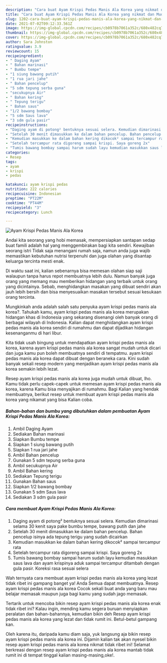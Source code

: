 ```yaml
---
description: "Cara buat Ayam Krispi Pedas Manis Ala Korea yang nikmat dan Mudah Dibuat"
title: "Cara buat Ayam Krispi Pedas Manis Ala Korea yang nikmat dan Mudah Dibuat"
slug: 1202-cara-buat-ayam-krispi-pedas-manis-ala-korea-yang-nikmat-dan-mudah-dibuat
date: 2021-07-02T09:12:33.561Z
image: https://img-global.cpcdn.com/recipes/cb0978b7061a352c/680x482cq70/ayam-krispi-pedas-manis-ala-korea-foto-resep-utama.jpg
thumbnail: https://img-global.cpcdn.com/recipes/cb0978b7061a352c/680x482cq70/ayam-krispi-pedas-manis-ala-korea-foto-resep-utama.jpg
cover: https://img-global.cpcdn.com/recipes/cb0978b7061a352c/680x482cq70/ayam-krispi-pedas-manis-ala-korea-foto-resep-utama.jpg
author: Sara Johnston
ratingvalue: 3.9
reviewcount: 15
recipeingredient:
- " Daging Ayam"
- " Bahan marinasi"
- " Bumbu tempe"
- "1 siung bawang putih"
- "1 rua jari jahe"
- " Bahan pencelup"
- "5 sdm tepung serba guna"
- "secukupnya Air"
- " Bahan kering"
- " Tepung terigu"
- " Bahan saus"
- "1/2 bawang bombay"
- "5 sdm Saus lava"
- "3 sdm gula pasir"
recipeinstructions:
- "Daging ayam di potong² bentuknya sesuai selera. Kemudian dimarinasi selama 30 kenit saya pake bumbu tempe, bawang putih dan jahe"
- "Setelah 30 menit dimasukkan ke dalam bahan pencelup. Bahan pencelup isinya ada tepung terigu yang sudah dicairkan"
- "Kemudian masukkan ke dalam bahan kering dikocok² sampai tercampur rata"
- "Setelah tercampur rata digoreng sampai krispi. Saya goreng 2x"
- "Tumis bawang bombay sampai harum sudah layu kemudian masukkan saus lava dan ayam krispinya aduk sampai tercampur ditambah dengan gula pasir. Koreksi rasa sesuai selera"
categories:
- Resep
tags:
- ayam
- krispi
- pedas

katakunci: ayam krispi pedas 
nutrition: 222 calories
recipecuisine: Indonesian
preptime: "PT22M"
cooktime: "PT44M"
recipeyield: "3"
recipecategory: Lunch

---
```



![Ayam Krispi Pedas Manis Ala Korea](https://img-global.cpcdn.com/recipes/cb0978b7061a352c/680x482cq70/ayam-krispi-pedas-manis-ala-korea-foto-resep-utama.jpg)

Andai kita seorang yang hobi memasak, mempersiapkan santapan sedap buat famili adalah hal yang menggembirakan bagi kita sendiri. Kewajiban seorang istri Tidak saja menangani rumah saja, namun anda juga wajib memastikan kebutuhan nutrisi terpenuhi dan juga olahan yang disantap keluarga tercinta mesti enak.

Di waktu  saat ini, kalian sebenarnya bisa memesan olahan siap saji walaupun tanpa harus repot membuatnya lebih dulu. Namun banyak juga orang yang memang mau memberikan hidangan yang terbaik untuk orang yang dicintainya. Sebab, menghidangkan masakan yang dibuat sendiri akan jauh lebih bersih dan bisa menyesuaikan masakan tersebut sesuai kesukaan orang tercinta. 



Mungkinkah anda adalah salah satu penyuka ayam krispi pedas manis ala korea?. Tahukah kamu, ayam krispi pedas manis ala korea merupakan hidangan khas di Indonesia yang sekarang disenangi oleh banyak orang di berbagai wilayah di Indonesia. Kalian dapat menghidangkan ayam krispi pedas manis ala korea sendiri di rumahmu dan dapat dijadikan hidangan kesenanganmu di hari libur.

Kita tidak usah bingung untuk mendapatkan ayam krispi pedas manis ala korea, karena ayam krispi pedas manis ala korea sangat mudah untuk dicari dan juga kamu pun boleh membuatnya sendiri di tempatmu. ayam krispi pedas manis ala korea dapat dibuat dengan beraneka cara. Kini sudah banyak sekali resep modern yang menjadikan ayam krispi pedas manis ala korea semakin lebih lezat.

Resep ayam krispi pedas manis ala korea juga mudah untuk dibuat, lho. Kamu tidak perlu capek-capek untuk memesan ayam krispi pedas manis ala korea, karena Kamu bisa menyajikan di rumahmu. Bagi Kalian yang hendak membuatnya, berikut resep untuk membuat ayam krispi pedas manis ala korea yang nikamat yang bisa Kalian coba.

<!--inarticleads1-->

##### Bahan-bahan dan bumbu yang dibutuhkan dalam pembuatan Ayam Krispi Pedas Manis Ala Korea:

1. Ambil  Daging Ayam
1. Sediakan  Bahan marinasi
1. Siapkan  Bumbu tempe
1. Siapkan 1 siung bawang putih
1. Siapkan 1 rua jari jahe
1. Ambil  Bahan pencelup
1. Gunakan 5 sdm tepung serba guna
1. Ambil secukupnya Air
1. Ambil  Bahan kering
1. Sediakan  Tepung terigu
1. Gunakan  Bahan saus
1. Siapkan 1/2 bawang bombay
1. Gunakan 5 sdm Saus lava
1. Sediakan 3 sdm gula pasir




<!--inarticleads2-->

##### Cara membuat Ayam Krispi Pedas Manis Ala Korea:

1. Daging ayam di potong² bentuknya sesuai selera. Kemudian dimarinasi selama 30 kenit saya pake bumbu tempe, bawang putih dan jahe
1. Setelah 30 menit dimasukkan ke dalam bahan pencelup. Bahan pencelup isinya ada tepung terigu yang sudah dicairkan
1. Kemudian masukkan ke dalam bahan kering dikocok² sampai tercampur rata
1. Setelah tercampur rata digoreng sampai krispi. Saya goreng 2x
1. Tumis bawang bombay sampai harum sudah layu kemudian masukkan saus lava dan ayam krispinya aduk sampai tercampur ditambah dengan gula pasir. Koreksi rasa sesuai selera




Wah ternyata cara membuat ayam krispi pedas manis ala korea yang lezat tidak ribet ini gampang banget ya! Anda Semua dapat membuatnya. Resep ayam krispi pedas manis ala korea Cocok sekali buat anda yang baru mau belajar memasak maupun juga bagi kamu yang sudah jago memasak.

Tertarik untuk mencoba bikin resep ayam krispi pedas manis ala korea enak tidak ribet ini? Kalau ingin, mending kamu segera buruan menyiapkan peralatan dan bahan-bahannya, kemudian bikin deh Resep ayam krispi pedas manis ala korea yang lezat dan tidak rumit ini. Betul-betul gampang kan. 

Oleh karena itu, daripada kamu diam saja, yuk langsung aja bikin resep ayam krispi pedas manis ala korea ini. Dijamin kalian tak akan nyesel bikin resep ayam krispi pedas manis ala korea nikmat tidak ribet ini! Selamat berkreasi dengan resep ayam krispi pedas manis ala korea mantab tidak rumit ini di tempat tinggal kalian masing-masing,oke!.

